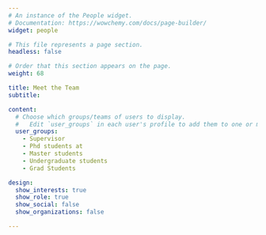 ```yaml
---
# An instance of the People widget.
# Documentation: https://wowchemy.com/docs/page-builder/
widget: people

# This file represents a page section.
headless: false

# Order that this section appears on the page.
weight: 68

title: Meet the Team
subtitle:

content:
  # Choose which groups/teams of users to display.
  #   Edit `user_groups` in each user's profile to add them to one or more of these groups.
  user_groups:
    - Supervisor
    - Phd students at
    - Master students
    - Undergraduate students
    - Grad Students

design:
  show_interests: true
  show_role: true
  show_social: false
  show_organizations: false

---
```

